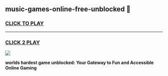
## music-games-online-free-unblocked 👋
<h3>
<a href="https://premium.freeplayer.one?title=music-games-online-free-unblocked&ref=14F">CLICK TO PLAY</a></h3>
<hr>

<h3>
<a href="https://premium.freeplayer.one?title=music-games-online-free-unblocked&ref=14F">CLICK 2 PLAY</a>
  
</h3>

<a href="https://premium.freeplayer.one?title=music-games-online-free-unblocked&ref=12F/"><img src="https://clearcache.store/games.png"></a>


**worlds hardest game unblocked: Your Gateway to Fun and Accessible Online Gaming**
